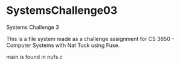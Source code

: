 # SystemsChallenge03
Systems Challenge 3


This is a file system made as a challenge assignment for CS 3650 - Computer Systems with Nat Tuck using Fuse.

main is found in nufs.c
